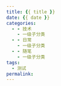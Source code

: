 ```yaml
---
title: {{ title }}
date: {{ date }}
categories:
  - - 技术
    - 一级子分类
  - - 日常
    - 一级子分类
  - - 随笔
    - 一级子分类
tags:
  - 测试
permalink: 
---
```


<!--more-->
